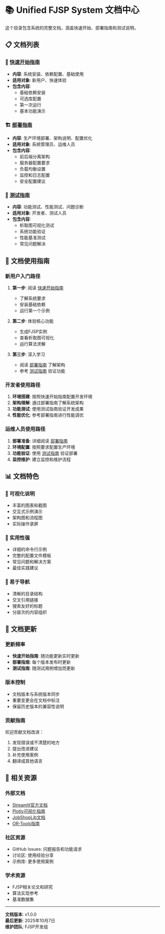 # 📚 Unified FJSP System 文档中心

这个目录包含系统的完整文档，涵盖快速开始、部署指南和测试说明。

## 📋 文档列表

### 🚀 [快速开始指南](QUICK_START.md)
- **内容**: 系统安装、依赖配置、基础使用
- **适用对象**: 新用户、快速体验
- **包含内容**:
  - 基础依赖安装
  - 可选库配置
  - 第一次运行
  - 基本功能演示

### 🏗️ [部署指南](DEPLOYMENT_GUIDE.md)
- **内容**: 生产环境部署、架构说明、配置优化
- **适用对象**: 系统管理员、运维人员
- **包含内容**:
  - 前后端分离架构
  - 服务器配置要求
  - 负载均衡设置
  - 监控和日志配置
  - 安全配置建议

### 🧪 [测试指南](DISJUNCTIVE_GRAPH_TEST_GUIDE.md)
- **内容**: 功能测试、性能测试、问题诊断
- **适用对象**: 开发者、测试人员
- **包含内容**:
  - 析取图可视化测试
  - 系统功能验证
  - 性能基准测试
  - 常见问题解决

## 🎯 文档使用指南

### 新用户入门路径
1. **第一步**: 阅读 [快速开始指南](QUICK_START.md)
   - 了解系统要求
   - 安装基础依赖
   - 运行第一个示例

2. **第二步**: 体验核心功能
   - 生成FJSP实例
   - 查看析取图可视化
   - 运行算法求解

3. **第三步**: 深入学习
   - 阅读 [部署指南](DEPLOYMENT_GUIDE.md) 了解架构
   - 参考 [测试指南](DISJUNCTIVE_GRAPH_TEST_GUIDE.md) 验证功能

### 开发者使用路径
1. **环境搭建**: 按照快速开始指南配置开发环境
2. **架构理解**: 通过部署指南了解系统架构
3. **功能测试**: 使用测试指南验证开发成果
4. **性能优化**: 参考部署指南进行性能调优

### 运维人员使用路径
1. **部署准备**: 详细阅读 [部署指南](DEPLOYMENT_GUIDE.md)
2. **环境配置**: 按照要求配置生产环境
3. **功能验证**: 使用 [测试指南](DISJUNCTIVE_GRAPH_TEST_GUIDE.md) 验证部署
4. **监控维护**: 建立监控和维护流程

## 📊 文档特色

### 🎨 可视化说明
- 丰富的图表和截图
- 交互式示例演示
- 架构图和流程图
- 实际操作录屏

### 🔧 实用性强
- 详细的命令行示例
- 完整的配置文件模板
- 常见问题和解决方案
- 最佳实践建议

### 📱 易于导航
- 清晰的目录结构
- 交叉引用链接
- 搜索友好的标题
- 分层次的内容组织

## 🔄 文档更新

### 更新频率
- **快速开始指南**: 随功能更新实时更新
- **部署指南**: 每个版本发布时更新
- **测试指南**: 随测试用例增加而更新

### 版本控制
- 文档版本与系统版本同步
- 重要变更会在文档中标注
- 保留历史版本的兼容性说明

### 贡献指南
欢迎贡献文档改进：
1. 发现错误或不清楚的地方
2. 提出改进建议
3. 补充使用案例
4. 翻译成其他语言

## 🎯 相关资源

### 外部文档
- [Streamlit官方文档](https://docs.streamlit.io/)
- [Plotly可视化指南](https://plotly.com/python/)
- [JobShopLib文档](https://job-shop-lib.readthedocs.io/)
- [OR-Tools指南](https://developers.google.com/optimization)

### 社区资源
- GitHub Issues: 问题报告和功能请求
- 讨论区: 使用经验分享
- 示例库: 更多使用案例

### 学术资源
- FJSP相关论文和研究
- 算法实现参考
- 基准数据集

---

**文档版本**: v1.0.0  
**最后更新**: 2025年10月7日  
**维护团队**: FJSP开发组

